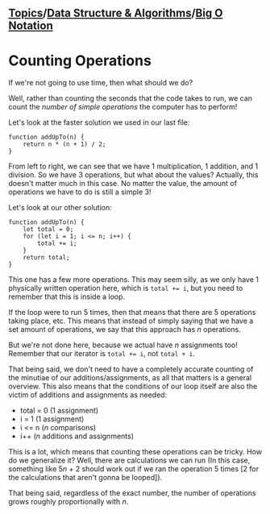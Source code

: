 ## [Topics](../../../topics.md)/[Data Structure & Algorithms](../index.md)/[Big O Notation](./index.md)

# Counting Operations

If we're not going to use time, then what should we do?

Well, rather than counting the seconds that the code takes to run, we can count the _number of simple operations_ the computer has to perform!

Let's look at the faster solution we used in our last file:

```
function addUpTo(n) {
    return n * (n + 1) / 2;
}
```

From left to right, we can see that we have 1 multiplication, 1 addition, and 1 division. So we have 3 operations, but what about the values? Actually, this doesn't matter much in this case. No matter the value, the amount of operations we have to do is still a simple 3!

Let's look at our other solution:

```
function addUpTo(n) {
    let total = 0;
    for (let i = 1; i <= n; i++) {
        total += i;
    }
    return total;
}
```

This one has a few more operations. This may seem silly, as we only have 1 physically written operation here, which is `total += i`, but you need to remember that this is inside a loop.

If the loop were to run 5 times, then that means that there are 5 operations taking place, etc. This means that instead of simply saying that we have a set amount of operations, we say that this approach has _n_ operations.

But we're not done here, because we actual have _n_ assignments too! Remember that our iterator is `total += i`, not `total + i`.

That being said, we don't need to have a completely accurate counting of the minutiae of our additions/assignments, as all that matters is a general overview. This also means that the conditions of our loop itself are also the victim of additions and assignments as needed:

- total = 0 (1 assignment)
- i = 1 (1 assignment)
- i <= n (_n_ comparisons)
- i++ (_n_ additions and assignments)

This is a lot, which means that counting these operations can be tricky. How do we generalize it? Well, there are calculations we can run (In this case, something like 5*n* + 2 should work out if we ran the operation 5 times [2 for the calculations that aren't gonna be looped]).

That being said, regardless of the exact number, the number of operations grows roughly proportionally with _n_.

